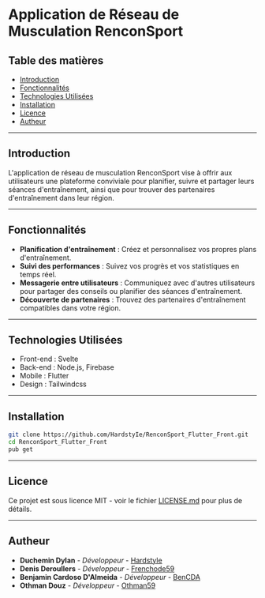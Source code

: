 # Application de Réseau de Musculation RenconSport

## Table des matières

- [Introduction](#introduction)
- [Fonctionnalités](#fonctionnalités)
- [Technologies Utilisées](#technologies-utilisées)
- [Installation](#installation)
- [Licence](#licence)
- [Autheur](#autheur)

---

## Introduction

L'application de réseau de musculation RenconSport vise à offrir aux utilisateurs une plateforme conviviale pour planifier, suivre et partager leurs séances d'entraînement, ainsi que pour trouver des partenaires d'entraînement dans leur région.

---

## Fonctionnalités

- **Planification d'entraînement** : Créez et personnalisez vos propres plans d'entraînement.
- **Suivi des performances** : Suivez vos progrès et vos statistiques en temps réel.
- **Messagerie entre utilisateurs** : Communiquez avec d'autres utilisateurs pour partager des conseils ou planifier des séances d'entraînement.
- **Découverte de partenaires** : Trouvez des partenaires d'entraînement compatibles dans votre région.

---

## Technologies Utilisées

- Front-end : Svelte
- Back-end : Node.js, Firebase
- Mobile : Flutter
- Design : Tailwindcss

---

## Installation

```bash
git clone https://github.com/HardstyIe/RenconSport_Flutter_Front.git
cd RenconSport_Flutter_Front
pub get
```

---

## Licence

Ce projet est sous licence MIT - voir le fichier [LICENSE.md](LICENSE.md) pour plus de détails.

---

## Autheur

- **Duchemin Dylan** - _Développeur_ - [Hardstyle](https://github.com/HardstyIe)
- **Denis Deroullers** - _Développeur_ - [Frenchode59](https://github.com/frenchcode59)
- **Benjamin Cardoso D'Almeida** - _Développeur_ - [BenCDA](https://github.com/BenCDA)
- **Othman Douz** - _Développeur_ - [Othman59](https://github.com/Othman59)
